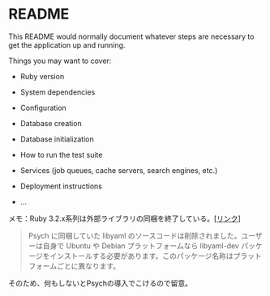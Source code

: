 # README

This README would normally document whatever steps are necessary to get the
application up and running.

Things you may want to cover:

* Ruby version

* System dependencies

* Configuration

* Database creation

* Database initialization

* How to run the test suite

* Services (job queues, cache servers, search engines, etc.)

* Deployment instructions

* ...

メモ：Ruby 3.2.x系列は外部ライブラリの同梱を終了している。[[リンク](https://www.ruby-lang.org/ja/news/2022/12/25/ruby-3-2-0-released/)]
> Psych に同梱していた libyaml のソースコードは削除されました。ユーザーは自身で Ubuntu や Debian プラットフォームなら libyaml-dev パッケージをインストールする必要があります。このパッケージ名称はプラットフォームごとに異なります。

そのため、何もしないとPsychの導入でこけるので留意。
